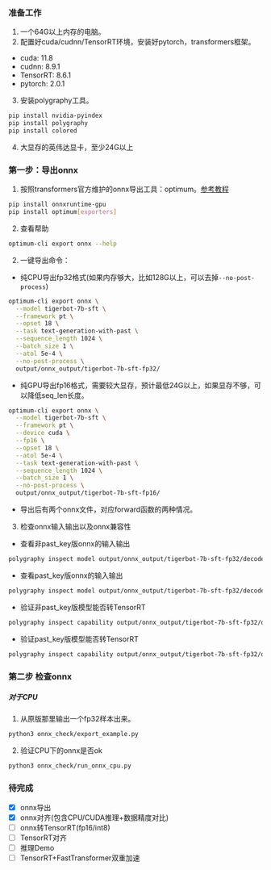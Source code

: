 ### 准备工作
1. 一个64G以上内存的电脑。
2. 配置好cuda/cudnn/TensorRT环境，安装好pytorch，transformers框架。
- cuda: 11.8
- cudnn: 8.9.1
- TensorRT: 8.6.1
- pytorch: 2.0.1
3. 安装polygraphy工具。
```bash
pip install nvidia-pyindex
pip install polygraphy
pip install colored
```
4. 大显存的英伟达显卡，至少24G以上


### 第一步：导出onnx
1. 按照transformers官方维护的onnx导出工具：optimum。[参考教程](https://huggingface.co/docs/transformers/serialization)
```bash
pip install onnxruntime-gpu
pip install optimum[exporters]
```

2. 查看帮助
```bash
optimum-cli export onnx --help
```

2. 一键导出命令：
- 纯CPU导出fp32格式(如果内存够大，比如128G以上，可以去掉`--no-post-process`)
```bash
optimum-cli export onnx \
  --model tigerbot-7b-sft \
  --framework pt \
  --opset 18 \
  --task text-generation-with-past \
  --sequence_length 1024 \
  --batch_size 1 \
  --atol 5e-4 \
  --no-post-process \
  output/onnx_output/tigerbot-7b-sft-fp32/
```
- 纯GPU导出fp16格式，需要较大显存，预计最低24G以上，如果显存不够，可以降低seq_len长度。
```bash
optimum-cli export onnx \
  --model tigerbot-7b-sft \
  --framework pt \
  --device cuda \
  --fp16 \
  --opset 18 \
  --atol 5e-4 \
  --task text-generation-with-past \
  --sequence_length 1024 \
  --batch_size 1 \
  --no-post-process \
  output/onnx_output/tigerbot-7b-sft-fp16/
```
- 导出后有两个onnx文件，对应forward函数的两种情况。
3. 检查onnx输入输出以及onnx兼容性
- 查看非past_key版onnx的输入输出
```bash
polygraphy inspect model output/onnx_output/tigerbot-7b-sft-fp32/decoder_model.onnx
```
- 查看past_key版onnx的输入输出
```bash
polygraphy inspect model output/onnx_output/tigerbot-7b-sft-fp32/decoder_with_past_model.onnx
```
- 验证非past_key版模型能否转TensorRT
```bash
polygraphy inspect capability output/onnx_output/tigerbot-7b-sft-fp32/decoder_model.onnx 
```
- 验证past_key版模型能否转TensorRT
```bash
polygraphy inspect capability output/onnx_output/tigerbot-7b-sft-fp32/decoder_with_past_model.onnx
```

### 第二步 检查onnx
##### 对于CPU
1. 从原版那里输出一个fp32样本出来。
```bash
python3 onnx_check/export_example.py
```
2. 验证CPU下的onnx是否ok
```bash
python3 onnx_check/run_onnx_cpu.py
```


### 待完成
- [x] onnx导出
- [x] onnx对齐(包含CPU/CUDA推理+数据精度对比)
- [ ] onnx转TensorRT(fp16/int8)
- [ ] TensorRT对齐
- [ ] 推理Demo
- [ ] TensorRT+FastTransformer双重加速